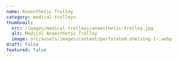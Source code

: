 ```yaml
---
name: Anaesthetic Trolley
category: medical-trolleys
thumbnail:
  src: /images/medical-trolleys/anaesthetic-trolley.jpg
  alt: Medical Anaesthetic Trolley
  image: src/assets/images/content/perforated-shelving-1-.webp
draft: false
featured: false
---
```

